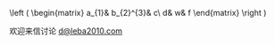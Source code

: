 <script type="text/javascript" id="MathJax-script" async
  src="https://cdn.jsdelivr.net/npm/mathjax@3/es5/tex-mml-chtml.js">
</script>
$$
$$ \left ( \begin{matrix}
 a_{1}&  b_{2}^{3}& c\\ 
 d&  w& f
\end{matrix} \right ) $$
$$



欢迎来信讨论 d@leba2010.com
